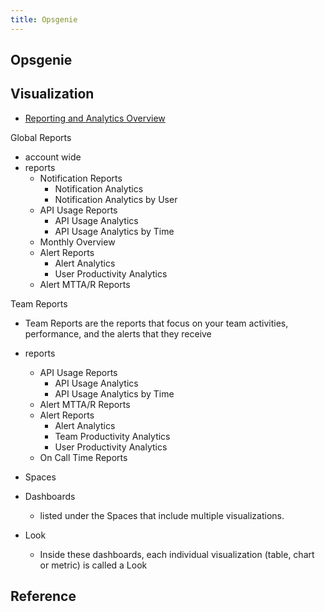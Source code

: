 ```yaml
---
title: Opsgenie
---
```


## Opsgenie


## Visualization
-  [Reporting and Analytics Overview](https://docs.opsgenie.com/docs/reporting-and-analytics-overview)

Global Reports

- account wide
-  reports
    - Notification Reports
        - Notification Analytics
        - Notification Analytics by User
    - API Usage Reports
        - API Usage Analytics
        - API Usage Analytics by Time
    - Monthly Overview
    - Alert Reports
        - Alert Analytics
        - User Productivity Analytics
    - Alert MTTA/R Reports

Team Reports

- Team Reports are the reports that focus on your team activities, performance, and the alerts that they receive
- reports
    - API Usage Reports
        - API Usage Analytics
        - API Usage Analytics by Time
    - Alert MTTA/R Reports
    - Alert Reports
        - Alert Analytics
        -  Team Productivity Analytics
        -  User Productivity Analytics
    - On Call Time Reports


- Spaces
- Dashboards
    - listed under the Spaces that include multiple visualizations. 
- Look
    - Inside these dashboards, each individual visualization (table, chart or metric) is called a Look

## Reference
